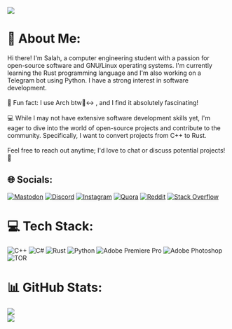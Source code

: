 ![](https://quotes-github-readme.vercel.app/api?type=horizontal&theme=dark)


# 💫 About Me:
Hi there! I'm Salah, a computer engineering student with a passion for open-source software and GNU/Linux operating systems. I'm currently learning the Rust programming language and I'm also working on a Telegram bot using Python. I have a strong interest in software development.<br><br>🐧 Fun fact: I use Arch btw🙂‍↔️ , and I find it absolutely fascinating!<br><br>💻 While I may not have extensive software development skills yet, I'm eager to dive into the world of open-source projects and contribute to the community. Specifically, I want to convert projects from C++ to Rust.<br><br>Feel free to reach out anytime; I'd love to chat or discuss potential projects! 🚀<br>


## 🌐 Socials:
[![Mastodon](https://img.shields.io/badge/-MASTODON-%232B90D9?style=for-the-badge&logo=mastodon&logoColor=white)](https://mastodon.social/@salah_shir1i@mastodon.social) [![Discord](https://img.shields.io/badge/Discord-%237289DA.svg?logo=discord&logoColor=white)](https://discord.gg/salah_shirvani) [![Instagram](https://img.shields.io/badge/Instagram-%23E4405F.svg?logo=Instagram&logoColor=white)](https://instagram.com/salah.shirvani) [![Quora](https://img.shields.io/badge/Quora-%23B92B27.svg?logo=Quora&logoColor=white)](https://quora.com/profile/Salah-Shirvani) [![Reddit](https://img.shields.io/badge/Reddit-%23FF4500.svg?logo=Reddit&logoColor=white)](https://reddit.com/user/Silly_Level4896) [![Stack Overflow](https://img.shields.io/badge/-Stackoverflow-FE7A16?logo=stack-overflow&logoColor=white)](https://stackoverflow.com/users/salah-shirvani) 
# 💻 Tech Stack:
![C++](https://img.shields.io/badge/c++-%2300599C.svg?style=for-the-badge&logo=c%2B%2B&logoColor=white) ![C#](https://img.shields.io/badge/c%23-%23239120.svg?style=for-the-badge&logo=csharp&logoColor=white) ![Rust](https://img.shields.io/badge/rust-%23000000.svg?style=for-the-badge&logo=rust&logoColor=white) ![Python](https://img.shields.io/badge/python-3670A0?style=for-the-badge&logo=python&logoColor=ffdd54) ![Adobe Premiere Pro](https://img.shields.io/badge/Adobe%20Premiere%20Pro-9999FF.svg?style=for-the-badge&logo=Adobe%20Premiere%20Pro&logoColor=white) ![Adobe Photoshop](https://img.shields.io/badge/adobe%20photoshop-%2331A8FF.svg?style=for-the-badge&logo=adobe%20photoshop&logoColor=white) ![TOR](https://img.shields.io/badge/tor-%237E4798.svg?style=for-the-badge&logo=tor-project&logoColor=white)
# 📊 GitHub Stats:
![](https://github-readme-stats.vercel.app/api?username=dasalah&theme=dark&hide_border=false&include_all_commits=true&count_private=false)<br/>
![](https://github-readme-stats.vercel.app/api/top-langs/?username=dasalah&theme=dark&hide_border=false&include_all_commits=true&count_private=false&layout=compact)



